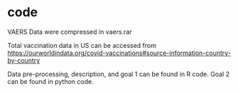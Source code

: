 # code
 VAERS Data were compressed in vaers.rar 
 
 Total vaccination data in US can be accessed from https://ourworldindata.org/covid-vaccinations#source-information-country-by-country
 
 Data pre-processing, description, and goal 1 can be found in R code. Goal 2 can be found in python code. 

